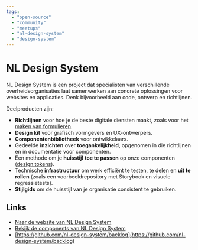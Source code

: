 ```yaml
---
tags:
  - "open-source"
  - "community"
  - "meetups"
  - "nl-design-system"
  - "design-system"
---
```


# NL Design System

NL Design System is een project dat specialisten van verschillende
overheidsorganisaties laat samenwerken aan concrete oplossingen voor websites en
applicaties. Denk bijvoorbeeld aan code, ontwerp en richtlijnen.

Deelproducten zijn:

- **Richtlijnen** voor hoe je de beste digitale diensten maakt, zoals voor het
  [maken van formulieren](https://nldesignsystem.nl/richtlijnen/formulieren/).
- **Design kit** voor grafisch vormgevers en UX-ontwerpers.
- **Componentenbibliotheek** voor ontwikkelaars.
- Gedeelde **inzichten** over **toegankelijkheid**, opgenomen in die richtlijnen
  en in documentatie voor componenten.
- Een methode om je **huisstijl** **toe te passen** op onze componenten
  ([design tokens](https://nldesignsystem.nl/handboek/design-tokens)).
- Technische **infrastructuur** om werk efficiënt te testen, te delen en **uit
  te rollen** (zoals een voorbeeldrepository met Storybook en visuele
  regressietests).
- **Stijlgids** om de huisstijl van je organisatie consistent te gebruiken.

## Links

- [Naar de website van NL Design System](https://nldesignsystem.nl/)
- [Bekijk de components van NL Design System](https://nldesignsystem.nl/componenten/)
- [https://github.com/nl-design-system/backlog](https://github.com/nl-design-system/backlog)
